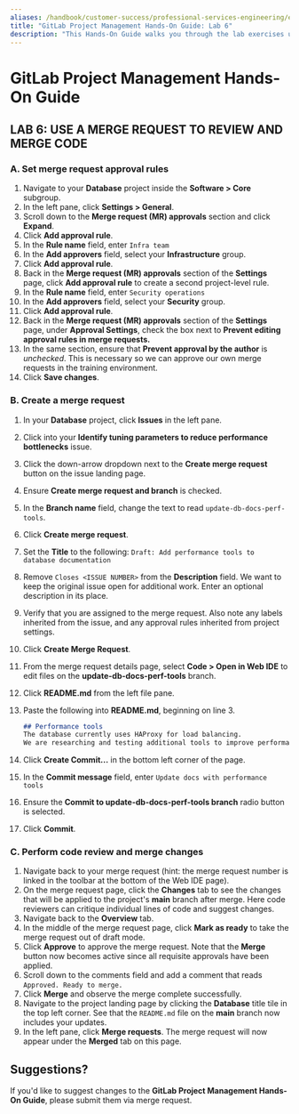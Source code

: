 ```yaml
---
aliases: /handbook/customer-success/professional-services-engineering/education-services/gitlabpmhandsonlab6.html
title: "GitLab Project Management Hands-On Guide: Lab 6"
description: "This Hands-On Guide walks you through the lab exercises used in the GitLab Project Management course."
---
```


# GitLab Project Management Hands-On Guide


## LAB 6: USE A MERGE REQUEST TO REVIEW AND MERGE CODE

### A. Set merge request approval rules

1. Navigate to your **Database** project inside the **Software > Core** subgroup.
1. In the left pane, click **Settings > General**.
1. Scroll down to the **Merge request (MR) approvals** section and click **Expand**.
1. Click **Add approval rule**.
1. In the **Rule name** field, enter `Infra team`
1. In the **Add approvers** field, select your **Infrastructure** group.
1. Click **Add approval rule**.
1. Back in the **Merge request (MR) approvals** section of the **Settings** page, click **Add approval rule** to create a second project-level rule.
1. In the **Rule name** field, enter `Security operations`
1. In the **Add approvers** field, select your **Security** group.
1. Click **Add approval rule**.
1. Back in the **Merge request (MR) approvals** section of the **Settings** page, under **Approval Settings**, check the box next to **Prevent editing approval rules in merge requests.**
1. In the same section, ensure that **Prevent approval by the author** is *unchecked*. This is necessary so we can approve our own merge requests in the training environment.
1. Click **Save changes**.

### B. Create a merge request

1. In your **Database** project, click **Issues** in the left pane.
1. Click into your **Identify tuning parameters to reduce performance bottlenecks** issue.
1. Click the down-arrow dropdown next to the **Create merge request** button on the issue landing page.
1. Ensure **Create merge request and branch** is checked.
1. In the **Branch name** field, change the text to read `update-db-docs-perf-tools`.
1. Click **Create merge request**.
1. Set the **Title** to the following: `Draft: Add performance tools to database documentation`
1. Remove `Closes <ISSUE NUMBER>` from the **Description** field. We want to keep the original issue open for additional work. Enter an optional description in its place.
1. Verify that you are assigned to the merge request. Also note any labels inherited from the issue, and any approval rules inherited from project settings.
1. Click **Create Merge Request**.
1. From the merge request details page, select **Code > Open in Web IDE** to edit files on the **update-db-docs-perf-tools** branch.
1. Click **README.md** from the left file pane.
1. Paste the following into **README.md**, beginning on line 3.

    ```markdown
   ## Performance tools
   The database currently uses HAProxy for load balancing.
   We are researching and testing additional tools to improve performance.
    ```

1. Click **Create Commit...** in the bottom left corner of the page.
1. In the **Commit message** field, enter `Update docs with performance tools`
1. Ensure the **Commit to update-db-docs-perf-tools branch** radio button is selected.
1. Click **Commit**.

### C. Perform code review and merge changes

1. Navigate back to your merge request (hint: the merge request number is linked in the toolbar at the bottom of the Web IDE page).
1. On the merge request page, click the **Changes** tab to see the changes that will be applied to the project's **main** branch after merge. Here code reviewers can critique individual lines of code and suggest changes.
1. Navigate back to the **Overview** tab.
1. In the middle of the merge request page, click **Mark as ready** to take the merge request out of draft mode.
1. Click **Approve** to approve the merge request. Note that the **Merge** button now becomes active since all requisite approvals have been applied.
1. Scroll down to the comments field and add a comment that reads `Approved. Ready to merge.`
1. Click **Merge** and observe the merge complete successfully.
1. Navigate to the project landing page by clicking the **Database** title tile in the top left corner. See that the `README.md` file on the **main** branch now includes your updates.
1. In the left pane, click **Merge requests**. The merge request will now appear under the **Merged** tab on this page.

## Suggestions?

If you'd like to suggest changes to the **GitLab Project Management Hands-On Guide**, please submit them via merge request.
